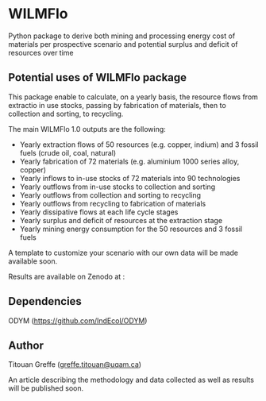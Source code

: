 # WILMFlo
Python package to derive both mining and processing energy cost of materials per prospective scenario and potential surplus and deficit of resources over time

## Potential uses of WILMFlo package

This package enable to calculate, on a yearly basis, the resource flows from extractio in use stocks, passing by fabrication of materials, then to collection and sorting, to recycling. 

The main WILMFlo 1.0 outputs are the following:

- Yearly extraction flows of 50 resources (e.g. copper, indium) and 3 fossil fuels (crude oil, coal, natural)
- Yearly fabrication of 72 materials (e.g. aluminium 1000 series alloy, copper)
- Yearly inflows to in-use stocks of 72 materials into 90 technologies
- Yearly outflows from in-use stocks to collection and sorting
- Yearly outflows from collection and sorting to recycling
- Yearly outflows from recycling to fabrication of materials
- Yearly dissipative flows at each life cycle stages
- Yearly surplus and deficit of resources at the extraction stage
- Yearly mining energy consumption for the 50 resources and 3 fossil fuels

A template to customize your scenario with our own data will be made available soon.

Results are available on Zenodo at :

## Dependencies

ODYM (https://github.com/IndEcol/ODYM)


## Author
Titouan Greffe (greffe.titouan@uqam.ca)

An article describing the methodology and data collected as well as results will be published soon.


